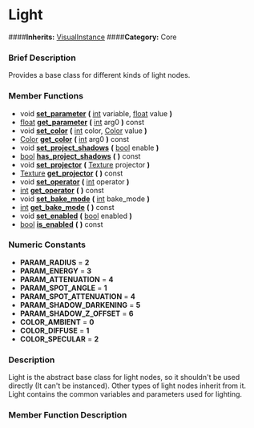 #  Light  
####**Inherits:** [VisualInstance](class_visualinstance)
####**Category:** Core

###  Brief Description  
Provides a base class for different kinds of light nodes.

###  Member Functions 
  * void  **[set&#95;parameter](#set_parameter)**  **(** [int](class_int) variable, [float](class_float) value  **)**
  * [float](class_float)  **[get&#95;parameter](#get_parameter)**  **(** [int](class_int) arg0  **)** const
  * void  **[set&#95;color](#set_color)**  **(** [int](class_int) color, [Color](class_color) value  **)**
  * [Color](class_color)  **[get&#95;color](#get_color)**  **(** [int](class_int) arg0  **)** const
  * void  **[set&#95;project&#95;shadows](#set_project_shadows)**  **(** [bool](class_bool) enable  **)**
  * [bool](class_bool)  **[has&#95;project&#95;shadows](#has_project_shadows)**  **(** **)** const
  * void  **[set&#95;projector](#set_projector)**  **(** [Texture](class_texture) projector  **)**
  * [Texture](class_texture)  **[get&#95;projector](#get_projector)**  **(** **)** const
  * void  **[set&#95;operator](#set_operator)**  **(** [int](class_int) operator  **)**
  * [int](class_int)  **[get&#95;operator](#get_operator)**  **(** **)** const
  * void  **[set&#95;bake&#95;mode](#set_bake_mode)**  **(** [int](class_int) bake_mode  **)**
  * [int](class_int)  **[get&#95;bake&#95;mode](#get_bake_mode)**  **(** **)** const
  * void  **[set&#95;enabled](#set_enabled)**  **(** [bool](class_bool) enabled  **)**
  * [bool](class_bool)  **[is&#95;enabled](#is_enabled)**  **(** **)** const

###  Numeric Constants  
  * **PARAM_RADIUS** = **2**
  * **PARAM_ENERGY** = **3**
  * **PARAM_ATTENUATION** = **4**
  * **PARAM_SPOT_ANGLE** = **1**
  * **PARAM_SPOT_ATTENUATION** = **4**
  * **PARAM_SHADOW_DARKENING** = **5**
  * **PARAM_SHADOW_Z_OFFSET** = **6**
  * **COLOR_AMBIENT** = **0**
  * **COLOR_DIFFUSE** = **1**
  * **COLOR_SPECULAR** = **2**

###  Description  
Light is the abstract base class for light nodes, so it shouldn't be used directly (It can't be instanced). Other types of light nodes inherit from it. Light contains the common variables and parameters used for lighting.

###  Member Function Description  

